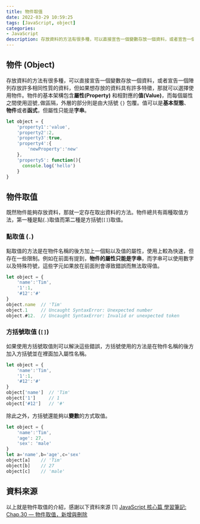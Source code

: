 ```yaml
---
title: 物件取值
date: 2022-03-29 10:59:25
tags: [JavaScript, object]
categories:
- JavaScript
description: 存放資料的方法有很多種，可以直接宣告一個變數存放一個資料，或者宣告一個陣列存放許多相同性質的資料，但如果想存放的資料具有許多特徵，那就可以選擇使用物件。物件的基本架構包含屬性(Property) 和相對應的值(Value)，而每個屬性之間使用逗號,做區隔，外層的部分則是由大括號 {} 包覆。值可以是基本型態、物件或者函式，但屬性只能是字串。
---
```

## 物件 (Object)

存放資料的方法有很多種，可以直接宣告一個變數存放一個資料，或者宣告一個陣列存放許多相同性質的資料，但如果想存放的資料具有許多特徵，那就可以選擇使用物件。物件的基本架構包含**屬性(Property)** 和相對應的**值(Value)**，而每個屬性之間使用逗號`,`做區隔，外層的部分則是由大括號 `{}` 包覆。值可以是**基本型態**、**物件**或者**函式**，但屬性只能是**字串**。

```javascript
let object = {
    'property1':'value',
    'property2':2,
    'property3':true,
    'property4':{
        'newProperty':'new'
    },
    'property5': function(){
      console.log('hello')
    } 
}
```

## 物件取值

既然物件能夠存放資料，那就一定存在取出資料的方法。物件總共有兩種取值方法，第一種是點(`.`)取值而第二種是方括號(`[]`)取值。

### 點取值 (`.`)

點取值的方法是在物件名稱的後方加上一個點以及值的屬性，使用上較為快速，但存在一些限制。例如在前面有提到，**物件的屬性只能是字串**，而字串可以使用數字以及特殊符號，這些字元如果放在前面則會導致錯誤而無法取得值。

```javascript
let object = {
    'name':'Tim',
    '1':1,
    '#12':'#'
}
object.name  // 'Tim'
object.1     // Uncaught SyntaxError: Unexpected number
object.#12.  // Uncaught SyntaxError: Invalid or unexpected token
```

### 方括號取值 (`[]`)

如果使用方括號取值則可以解決這些錯誤，方括號使用的方法是在物件名稱的後方加入方括號並在裡面加入屬性名稱。

```javascript
let object = {
    'name':'Tim',
    '1':1,
    '#12':'#'
}
object['name']  // 'Tim'
object['1']     // 1
object['#12']   // '#'
```

除此之外，方括號還能夠以**變數**的方式取值。

```javascript
let object = {
    'name':'Tim',
    'age': 27,
    'sex': 'male'
}
let a='name',b='age',c='sex'
object[a]    // 'Tim'
object[b]    // 27
object[c]    // 'male'
```

## 資料來源

以上就是物件取值的介紹，感謝以下資料來源
[1] [JavaScript 核心篇 學習筆記: Chap.30 — 物件取值，新增與刪除](https://medium.com/@yining1204/javascript-%E6%A0%B8%E5%BF%83%E7%AF%87-%E5%AD%B8%E7%BF%92%E7%AD%86%E8%A8%98-chap-30-%E7%89%A9%E4%BB%B6%E5%8F%96%E5%80%BC-%E6%96%B0%E5%A2%9E%E8%88%87%E5%88%AA%E9%99%A4-b7a3a37a6bd7)
